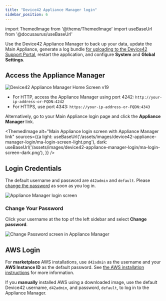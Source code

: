 ```yaml
---
title: "Device42 Appliance Manager login"
sidebar_position: 6
---
```


import ThemedImage from '@theme/ThemedImage'
import useBaseUrl from '@docusaurus/useBaseUrl'

Use the Device42 Appliance Manager to back up your data, update the Main Appliance, generate a log bundle [for uploading to the Device42 Support Portal](https://upload.device42.com/), restart the application, and configure **System** and **Global Settings**.

## Access the Appliance Manager

![Device42 Appliance Manager Home Screen v19](/assets/images/device42-appliance-manager-login/ap-home-view.png)

- For HTTP, access the Appliance Manager using port 4242: `http://your-ip-address-or-FQDN:4242`
- For HTTPS, use port 4343: `https://your-ip-address-or-FQDN:4343`

Alternatively, go to your Main Appliance login page and click the **Appliance Manager** link.

<ThemedImage
  alt="Main Appliance login screen with Appliance Manager link"
  sources={{a
    light: useBaseUrl('/assets/images/device42-appliance-manager-login/ma-login-screen-light.png'),
    dark: useBaseUrl('/assets/images/device42-appliance-manager-login/ma-login-screen-dark.png'),
  }}
/>

## Login Credentials

The default username and password are `d42admin` and `default`. Please [change the password](#change-your-password) as soon as you log in.

![Appliance Manager login screen](/assets/images/device42-appliance-manager-login/ap-login-screen.png)

### Change Your Password

Click your username at the top of the left sidebar and select **Change password**.

![Change Password screen in Appliance Manager](/assets/images/device42-appliance-manager-login/change-password.png)

## AWS Login 

For **marketplace** AWS installations, use `d42admin` as the username and your **AWS Instance ID** as the default password. See [the AWS installation instructions](https://docs.device42.com/getstarted/installation/installation-amazon-web-services/#accessing-the-d42-appliance-manager---aws-marketplace-installs) for more information.

If you **manually** installed AWS using a downloaded image, use the default Device42 username, `d42admin`, and password, `default`, to log in to the Appliance Manager.
